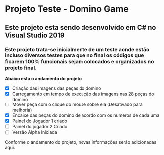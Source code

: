 # Projeto Teste - Domino Game

## **Este projeto esta sendo desenvolvido em C# no Visual Studio 2019**
### Este  projeto trata-se inicialmente de um teste aonde estão incluso diversos testes para que no final os códigos que ficarem 100% funcionais sejam colocados e organizados no projeto final.
**Abaixo esta o andamento do projeto**

- [x] Criação das imagens das peças do domino
- [x] Carregamento em tempo de execução das imagens nas 28 peças do domino 
- [ ] Mover peça com o clique do mouse sobre ela (Desativado para melhoria)
- [x] Encaixe das peças do domino de acordo com os numeros de cada uma
- [x] Painel do Jogador 1 criado
- [ ] Painel do jogador 2 Criado
- [ ] Versão Alpha Iniciada

Conforme o andamento do projeto, novas informações serão adicionadas  aqui.
